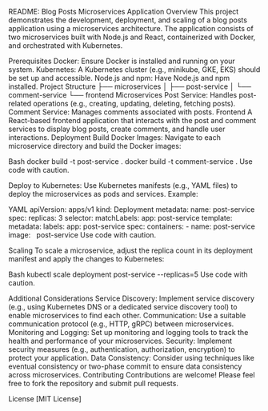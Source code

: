 README: Blog Posts Microservices Application
Overview
This project demonstrates the development, deployment, and scaling of a blog posts application using a microservices architecture. The application consists of two microservices built with Node.js and React, containerized with Docker, and orchestrated with Kubernetes.

Prerequisites
Docker: Ensure Docker is installed and running on your system.
Kubernetes: A Kubernetes cluster (e.g., minikube, GKE, EKS) should be set up and accessible.
Node.js and npm: Have Node.js and npm installed.
Project Structure
├── microservices
│   ├── post-service
│   └── comment-service
└── frontend
Microservices
Post Service: Handles post-related operations (e.g., creating, updating, deleting, fetching posts).
Comment Service: Manages comments associated with posts.
Frontend
A React-based frontend application that interacts with the post and comment services to display blog posts, create comments, and handle user interactions.
Deployment
Build Docker Images:
Navigate to each microservice directory and build the Docker images:

Bash
docker build -t post-service .
docker build -t comment-service .
Use code with caution.

Deploy to Kubernetes:
Use Kubernetes manifests (e.g., YAML files) to deploy the microservices as pods and services. Example:

YAML
apiVersion: apps/v1
kind: Deployment
metadata:
  name: post-service
spec:
  replicas: 3
  selector:
    matchLabels:
      app: post-service
  template:
    metadata:
      labels:
        app: post-service
    spec:
      containers:
      - name: post-service
        image:   
 post-service
Use code with caution.

Scaling
To scale a microservice, adjust the replica count in its deployment manifest and apply the changes to Kubernetes:

Bash
kubectl scale deployment post-service --replicas=5
Use code with caution.

Additional Considerations
Service Discovery: Implement service discovery (e.g., using Kubernetes DNS or a dedicated service discovery tool) to enable microservices to find each other.
Communication: Use a suitable communication protocol (e.g., HTTP, gRPC) between microservices.
Monitoring and Logging: Set up monitoring and logging tools to track the health and performance of your microservices.
Security: Implement security measures (e.g., authentication, authorization, encryption) to protect your application.
Data Consistency: Consider using techniques like eventual consistency or two-phase commit to ensure data consistency across microservices.
Contributing
Contributions are welcome! Please feel free to fork the repository and submit pull requests.

License
[MIT License]
